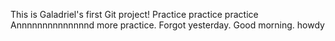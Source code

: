 This is Galadriel's first Git project!
Practice practice practice 
Annnnnnnnnnnnnnd more practice. 
Forgot yesterday.
Good morning.
howdy
